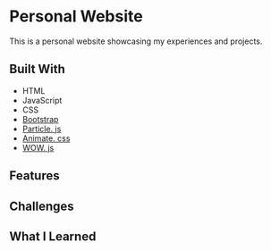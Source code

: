 # Personal Website
This is a personal website showcasing my experiences and projects.

## Built With
- HTML
- JavaScript
- CSS
- [Bootstrap](https://getbootstrap.com/)
- [Particle. js](https://github.com/VincentGarreau/particles.js/)
- [Animate. css](https://animate.style/)
- [WOW. js](https://github.com/matthieua/WOW)
  
## Features

  
## Challenges


## What I Learned
